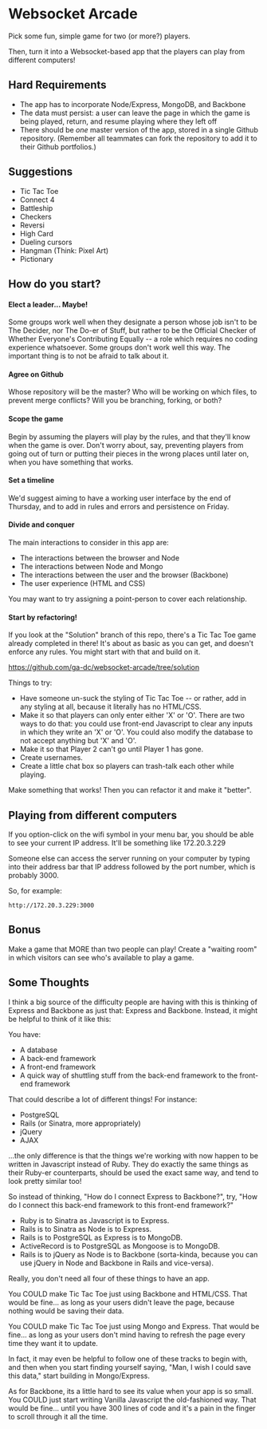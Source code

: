# Websocket Arcade

Pick some fun, simple game for two (or more?) players.

Then, turn it into a Websocket-based app that the players can play from different computers!

## Hard Requirements

- The app has to incorporate Node/Express, MongoDB, and Backbone
- The data must persist: a user can leave the page in which the game is being played, return, and resume playing where they left off
- There should be *one* master version of the app, stored in a single Github repository. (Remember all teammates can fork the repository to add it to their Github portfolios.)

## Suggestions

- Tic Tac Toe
- Connect 4
- Battleship
- Checkers
- Reversi
- High Card
- Dueling cursors
- Hangman (Think: Pixel Art)
- Pictionary

## How do you start?

#### Elect a leader... Maybe!
Some groups work well when they designate a person whose job isn't to be The Decider, nor The Do-er of Stuff, but rather to be the Official Checker of Whether Everyone's Contributing Equally -- a role which requires no coding experience whatsoever. Some groups don't work well this way. The important thing is to not be afraid to talk about it.

#### Agree on Github
Whose repository will be the master? Who will be working on which files, to prevent merge conflicts? Will you be branching, forking, or both?

#### Scope the game
Begin by assuming the players will play by the rules, and that they'll know when the game is over. Don't worry about, say, preventing players from going out of turn or putting their pieces in the wrong places until later on, when you have something that works. 

#### Set a timeline
We'd suggest aiming to have a working user interface by the end of Thursday, and to add in rules and errors and persistence on Friday.

#### Divide and conquer 
The main interactions to consider in this app are:
- The interactions between the browser and Node
- The interactions between Node and Mongo
- The interactions between the user and the browser (Backbone)
- The user experience (HTML and CSS)

You may want to try assigning a point-person to cover each relationship.

#### Start by refactoring!

If you look at the "Solution" branch of this repo, there's a Tic Tac Toe game already completed in there! It's about as basic as you can get, and doesn't enforce any rules. You might start with that and build on it.

https://github.com/ga-dc/websocket-arcade/tree/solution

Things to try:
- Have someone un-suck the styling of Tic Tac Toe -- or rather, add in any styling at all, because it literally has no HTML/CSS.
- Make it so that players can only enter either 'X' or 'O'. There are two ways to do that: you could use front-end Javascript to clear any inputs in which they write an 'X' or 'O'. You could also modify the database to not accept anything but 'X' and 'O'.
- Make it so that Player 2 can't go until Player 1 has gone.
- Create usernames.
- Create a little chat box so players can trash-talk each other while playing.

Make something that works! Then you can refactor it and make it "better".

## Playing from different computers

If you option-click on the wifi symbol in your menu bar, you should be able to see your current IP address. It'll be something like 172.20.3.229

Someone else can access the server running on your computer by typing into their address bar that IP address followed by the port number, which is probably 3000.

So, for example:

`http://172.20.3.229:3000`

## Bonus

Make a game that MORE than two people can play! Create a "waiting room" in which visitors can see who's available to play a game.

## Some Thoughts

I think a big source of the difficulty people are having with this is thinking of Express and Backbone as just that: Express and Backbone. Instead, it might be helpful to think of it like this:

You have:

- A database
- A back-end framework
- A front-end framework
- A quick way of shuttling stuff from the back-end framework to the front-end framework

That could describe a lot of different things! For instance:

- PostgreSQL
- Rails (or Sinatra, more appropriately)
- jQuery
- AJAX

...the only difference is that the things we're working with now happen to be written in Javascript instead of Ruby. They do exactly the same things as their Ruby-er counterparts, should be used the exact same way, and tend to look pretty similar too!

So instead of thinking, "How do I connect Express to Backbone?", try, "How do I connect this back-end framework to this front-end framework?"

- Ruby is to Sinatra as Javascript is to Express.
- Rails is to Sinatra as Node is to Express.
- Rails is to PostgreSQL as Express is to MongoDB.
- ActiveRecord is to PostgreSQL as Mongoose is to MongoDB.
- Rails is to jQuery as Node is to Backbone (sorta-kinda, because you can use jQuery in Node and Backbone in Rails and vice-versa).

Really, you don't need all four of these things to have an app.

You COULD make Tic Tac Toe just using Backbone and HTML/CSS. That would be fine... as long as your users didn't leave the page, because nothing would be saving their data.

You COULD make Tic Tac Toe just using Mongo and Express. That would be fine... as long as your users don't mind having to refresh the page every time they want it to update.

In fact, it may even be helpful to follow one of these tracks to begin with, and then when you start finding yourself saying, "Man, I wish I could save this data," start building in Mongo/Express.

As for Backbone, its a little hard to see its value when your app is so small. You COULD just start writing Vanilla Javascript the old-fashioned way. That would be fine... until you have 300 lines of code and it's a pain in the finger to scroll through it all the time.
